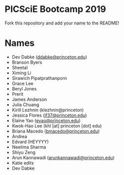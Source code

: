 # PICSciE Bootcamp 2019
Fork this repository and add your name to the README!

# Names
 - Dev Dabke (ddabke@princeton.edu)
 - Branson Byers
 - Sheetal
 - Ximing Li
 - Sirawich Pipatprathanporn
 - Grace Lee
 - Beryl Jones
 - Prerit
 - James Anderson
 - Julia Chuang
 - Kirill Lezhnin (klezhnin@princeton)
 - Jessica Flores (jf37@princeton.edu)
 - Elaine Yao (eyao@princeton.edu)
 - Kwok-Hao Lee (khl [at] princeton [dot] edu)
 - Briana Macedo (bmacedo@princeton.edu)
 - Andrea
 - Edvard (HEYYYY)
 - Neelima Sharma
 - Shiyu Zeng
 - Arun Kannawadi (arunkannawadi@princeton.edu)
 - Katie edits
 - Dev Dabke
